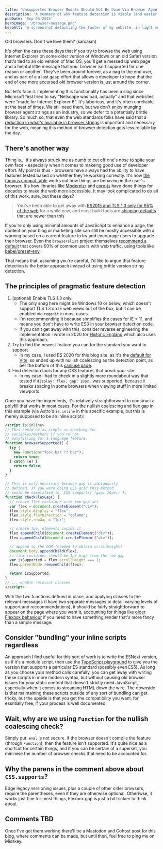 ```yaml
---
title: 'Unsupported Browser Modals Should Not Be Done Via Browser Agent Strings in 2023'
description: 'A summary of why feature detection is viable (and easier!) than using an agent string library'
pubDate: 'Sep 03 2023'
heroImage: '/browser-message.png'
heroAlt: 'A screenshot detailling the footer of my website, in light mode, showing the unsupported browser messages in Microsoft Edge IE Mode'
---
```


Old browsers. Don't we love them? (sarcasm)

It's often the case these days that if you try to browse the web using Internet Explorer on some older version of Windows or an old Safari version that's tied to an old version of Mac OS, you'll get a messed up web page and a helpful little message that your browser isn't supported for one reason or another. They've been around forever, as a nag to the end user, and as part of a a last gasp effort that allows a developer to hope that the end of one more accursed old browser version is just around the corner.

But let's face it. Implementing this functionality has been a slog since Microsoft first tried to say "Netscape was bad, actually" and that websites were "made for Internet Explorer 6". It's laborious, and it's often unreliable at the best of times. We still need them, but we don't enjoy munging browser agent strings as an industry, so we defer to a potentially brittle library. So much so, that even the web standards folks have said that a [reduction in what's available in browser strings](https://developer.chrome.com/blog/user-agent-reduction-android-model-and-version/) is important and necessary for the web, meaning this method of browser detection gets less reliable by the day.

## There's another way

Thing is... it's always struck me as dumb to cut off one's nose to spite your own face - especially when it comes to makeing good use of developer effort.  My point is thus - browsers have always had the ability to have features tested based on whether they're working correctly. It's how [the famous compat table](https://kangax.github.io/compat-table/es6/) works out how things are behaving in the user's browser. It's how libraries like [Modernizr](https://modernizr.com/) and [core-js](https://github.com/zloirock/core-js) have done things for decades to make the web more accessible. It may look complicated to do all of this work, sure, but these days?

> You've been able to get away with [ES2015 and TLS 1.3 only for 95% of the web](https://browsersl.ist/#q=supports+tls1-3+and+supports+es6+and+supports+es6-module) for a while now, and most build tools are [shipping defaults that are newer than this](https://vitejs.dev/config/build-options.html#build-target)

If you're only using minimal amounts of JavaScript to enhance a page, the content on your blog or marketing site can still be mostly accessible with a warning based on a current feature to try and encourage users to upgrade their browser. Even the `browserslist` project themselves [recommend a default](https://browsersl.ist/#q=last+2+versions%2C+not+dead%2C+%3E+0.2%25) that covers 90% of common users with web traffic, using tools like [babel/preset-env](https://babeljs.io/docs/babel-preset-env).

That means that, assuming you're careful, I'd like to argue that feature detection is the better approach instead of using brittle version string detection.

## The principles of pragmatic feature detection

1) (optional) Enable TLS 1.3 only.
    * The only snag here might be Windows 10 or below, which doesn't support TLS 1.3 on IE web views out of the box, but it can be enabled via `regedit` in most cases.
    * I'm reccommending it because simplifies the cases for IE < 11, and means you don't have to write ES3 in your browser detection code.
    * If you can't get away with this, consider reverse engineering the implementation I wrote in 2020 for [Historic England](https://historicengland.org.uk/) which also uses this approach.
2) Try to find the newest feature you can for the standard you want to support 
     * In my case, I used ES 2020 for this blog site, as it's the [default for Vite](https://vitejs.dev/config/build-options.html#build-target), so ended up with nullish coalescing as the detection point, as per the bottom of this [caniuse page](https://caniuse.com/?feats=mdn-javascript_operators_optional_chaining,mdn-javascript_operators_nullish_coalescing,mdn-javascript_builtins_globalthis,es6-module-dynamic-import,bigint,mdn-javascript_builtins_promise_allsettled,mdn-javascript_builtins_string_matchall,mdn-javascript_statements_export_namespace,mdn-javascript_operators_import_meta).
3) Find detection tools for any CSS features that break your site
    * In my case I had to check in a slightly more roundabout way that tested if `display: flex; gap: 20px;` was supported, because it breaks spacing in some browsers when viewing stuff in more limited viewports

Once you have the ingredients, it's relatively straightforward to construct a polyfill that works in most cases. For the nullish coalescing and flex gap in this example (via Astro's `is:inline` in this specific example, but this is merely supposed to be an inline script):

```html
<script is:inline>
// This could be as simple as checking for
// variables/methods if you're not 
// polyfilling for a language feature.
function browserSupported() {
  try {
    new Function("foo?.bar ?? baz");
    return true;
  } catch (e) {
    return false;
  }
}

// This is only necessary because gap is ambiguously
// defined. If you were doing CSS grid this method
// could be simplified to `CSS.supports('(gap: 20px;)');`
function checkFlexGap() {
  // create flex container with row-gap set
  var flex = document.createElement("div");
  flex.style.display = "flex";
  flex.style.flexDirection = "column";
  flex.style.rowGap = "1px";

  // create two, elements inside it
  flex.appendChild(document.createElement("div"));
  flex.appendChild(document.createElement("div"));

  // append to the DOM (needed to obtain scrollHeight)
  document.body.appendChild(flex);
  // flex container should be 1px high from the row-gap
  var isSupported = flex.scrollHeight === 1; 
  flex.parentNode.removeChild(flex);

  return isSupported;
}
// ... enable relevant classes
</script>
```

With the two functions defined in place, and applying classes to the relevant messages (I have two separate messages to detail varying levels of support and reccommendations), it should be fairly straightforward to appear on the page where you want it, accounting for things like [older Flexbox behaviour](https://css-tricks.com/old-flexbox-and-new-flexbox/) if you need to have something render that's more fancy than a simple message.

## Consider "bundling" your inline scripts regardless

An approach I find useful for this sort of work is to write the ESNext version, as if it's a module script, then use the [TypeScript playground](https://www.typescriptlang.org/play) to give you the version that supports a particular ES standard (possibly even ES5). As long as you choose your method calls carefully, you can get away with writing these scripts in more modern syntax, but without causing old browser issues for your static content that doesn't strictly need JavaScript, especially when it comes to streaming HTML down the wire. The downside is that maintaining these scripts outside of any sort of bundling can get tricky, but the upside is that you get the compatibility you want, for essntially free, if your process is well documented.

## Wait, why are we using `Function` for the nullish coalescing check?

Simply put, `eval` is not secure. If the browser doesn't compile the feature (through `Function`), then the feature isn't supported. It's quite nice as a shortcut for certain things, and if you can be certain of a superset, you minimise the number of browser checks that need to be accounted for.

## Why the parens in the comment above about `CSS.supports`?

Edge legacy versioning issues, plus a couple of other older browsers, require the parentheses, even if they are otherwise optional. Otheriwse, it works just fine for most things, Flexbox gap is just a bit trickier to think about.

## Comments TBD

Once I've got them working there'll be a Mastodon and Cohost post for this blog, where comments can be made, but until then, feel free to ping me on Misskey.
